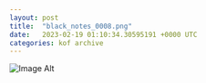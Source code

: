 ```yaml
---
layout:	post
title:	"black_notes_0008.png"
date:	2023-02-19 01:10:34.30595191 +0000 UTC
categories:	kof archive
---
```


![Image Alt](https://k0f.github.io/assets/black_notes_0008.png)